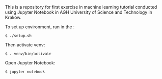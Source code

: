 This is a repository for first exercise in machine learning tutorial conducted using Jupyter Notebook in AGH University of Science and Technology in Kraków.

To set up environment, run in the :
 
 ````
 $ ./setup.sh
````

Then activate venv:

```
$ . venv/bin/activate
```

Open Jupyter Notebook:

```
$ jupyter notebook
```